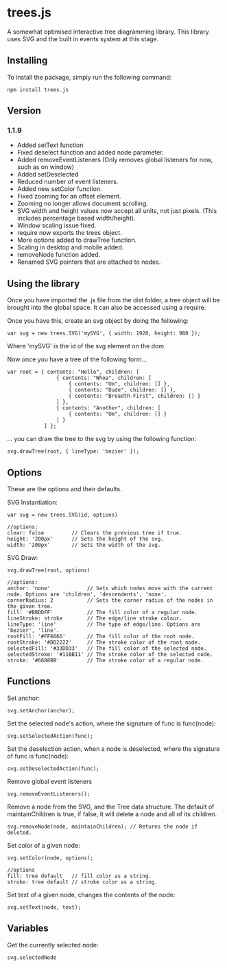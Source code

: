 # trees.js
A somewhat optimised interactive tree diagramming library. This library uses SVG and the built in events system at this stage.

## Installing
To install the package, simply run the following command:
```
npm install trees.js
```

## Version
### 1.1.9
- Added setText function
- Fixed deselect function and added node parameter.
- Added removeEventListeners (Only removes global listeners for now, such as on window)
- Added setDeselected
- Reduced number of event listeners.
- Added new setColor function.
- Fixed zooming for an offset element.
- Zooming no longer allows document scrolling.
- SVG width and height values now accept all units, not just pixels. (This includes percentage based width/height).
- Window scaling issue fixed.
- require now exports the trees object.
- More options added to drawTree function.
- Scaling in desktop and mobile added.
- removeNode function added.
- Renamed SVG pointers that are attached to nodes.

## Using the library 
Once you have imported the .js file from the dist folder, a tree object will be brought into the global space. It can also be accessed using a require.

Once you have this, create an svg object by doing the following:
```
var svg = new trees.SVG('mySVG', { width: 1920, height: 980 });
```
Where 'mySVG' is the id of the svg element on the dom.

Now once you have a tree of the following form...

```
var root = { contents: "Hello", children: [
				{ contents: "Whoa", children: [
					{ contents: "Um", children: [] },
					{ contents: "Dude", children: [] },
					{ contents: "Breadth-First", children: [] }
				] },
				{ contents: "Another", children: [
					{ contents: "Um", children: [] }
				] }
			] };
```
... you can draw the tree to the svg by using the following function:

```
svg.drawTree(root, { lineType: 'bezier' });
```

## Options
These are the options and their defaults.

SVG Instantiation:
```
var svg = new trees.SVG(id, options)

//options:
clear: false         // Clears the previous tree if true.
height: '200px'      // Sets the height of the svg.
width: '200px'       // Sets the width of the svg.

```

SVG Draw:
```
svg.drawTree(root, options)

//options:
anchor: 'none'            // Sets which nodes move with the current node. Options are 'children', 'descendents', 'none'.
cornerRadius: 2           // Sets the corner radius of the nodes in the given tree.
fill: '#BBDDFF'           // The fill color of a regular node.
lineStroke: stroke        // The edge/line stroke colour.
lineType: 'line'          // The type of edge/line. Options are 'bezier', 'line'.
rootFill: '#FF6666'       // The fill color of the root node.
rootStroke: '#DD2222'     // The stroke color of the root node.
selectedFill: '#33DD33'   // The fill color of the selected node.
selectedStroke: '#11BB11' // The stroke color of the selected node.
stroke: '#6688BB'         // The stroke color of a regular node.

```

## Functions
Set anchor:
```
svg.setAnchor(anchor);
```
Set the selected node's action, where the signature of func is func(node):
```
svg.setSelectedAction(func);
```
Set the deselection action, when a node is deselected, where the signature of func is func(node):
```
svg.setDeselectedAction(func);
```
Remove global event listeners
```
svg.removeEventListeners();
```
Remove a node from the SVG, and the Tree data structure. The default of maintainChildren is true, if false, it will delete
a node and all of its children.
```
svg.removeNode(node, maintainChildren); // Returns the node if deleted.
```
Set color of a given node:
```
svg.setColor(node, options);

//options
fill: tree default   // fill color as a string.
stroke: tree default // stroke color as a string.
```
Set text of a given node, changes the contents of the node:
```
svg.setText(node, text);
```

## Variables
Get the currently selected node:
```
svg.selectedNode
```